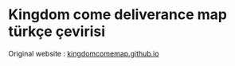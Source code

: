 # Kingdom come deliverance map türkçe çevirisi

Original website : [kingdomcomemap.github.io](https://kingdomcomemap.github.io)